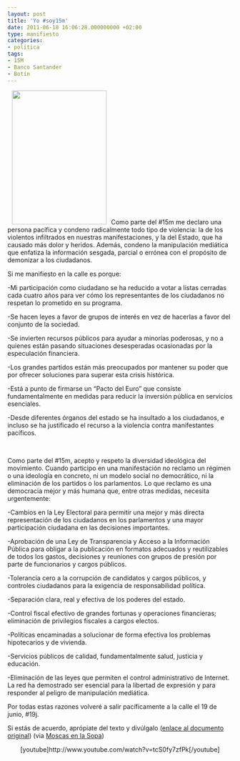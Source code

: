```yaml
---
layout: post
title: 'Yo #soy15m'
date: 2011-06-18 16:06:28.000000000 +02:00
type: manifiesto
categories:
- política
tags:
- 15M
- Banco Santander
- Botín
---
```

<p><a href="http://albertolumbreras.com/wp-content/uploads/2011/06/19-J8.jpg"><img class="alignleft size-full wp-image-793" style="margin-left: 10px; margin-right: 10px;" title="19-J8" src="{{ site.baseurl }}/assets/19-J8.jpg" alt="" width="212" height="300" /></a>Como parte del #15m me declaro una persona pacífica y condeno radicalmente todo tipo de violencia: la de los violentos infiltrados en nuestras manifestaciones, y la del Estado, que ha causado más dolor y heridos. Además, condeno la manipulación mediática que enfatiza la información sesgada, parcial o errónea con el propósito de demonizar a los ciudadanos.</p>
<p>Si me manifiesto en la calle es porque:</p>
<p>-Mi participación como ciudadano se ha reducido a votar a listas cerradas cada cuatro años para ver cómo los representantes de los ciudadanos no respetan lo prometido en su programa.</p>
<p>-Se hacen leyes a favor de grupos de interés en vez de hacerlas a favor del conjunto de la sociedad.</p>
<p>-Se invierten recursos públicos para ayudar a minorías poderosas, y no a quienes están pasando situaciones desesperadas ocasionadas por la especulación financiera.</p>
<p>-Los grandes partidos están más preocupados por mantener su poder que por ofrecer soluciones para superar esta crisis histórica.</p>
<p>-Está a punto de firmarse un “Pacto del Euro” que consiste fundamentalmente en medidas para reducir la inversión pública en servicios esenciales.</p>
<p>-Desde diferentes órganos del estado se ha insultado a los ciudadanos, e incluso se ha justificado el recurso a la violencia contra manifestantes pacíficos.</p>
<p>&nbsp;</p>
<p>Como parte del #15m, acepto y respeto la diversidad ideológica del movimiento. Cuando participo en una manifestación no reclamo un régimen o una ideología en concreto, ni un modelo social no democrático, ni la eliminación de los partidos o los parlamentos. Lo que reclamo es una democracia mejor y más humana que, entre otras medidas, necesita urgentemente:</p>
<p>-Cambios en la Ley Electoral para permitir una mejor y más directa representación de los ciudadanos en los parlamentos y una mayor participación ciudadana en las decisiones importantes.</p>
<p>-Aprobación de una Ley de Transparencia y Acceso a la Información Pública para obligar a la publicación en formatos adecuados y reutilizables de todos los gastos, decisiones y reuniones con grupos de presión por parte de funcionarios y cargos públicos.</p>
<p>-Tolerancia cero a la corrupción de candidatos y cargos públicos, y controles ciudadanos para la exigencia de responsabilidad política.</p>
<p>-Separación clara, real y efectiva de los poderes del estado.</p>
<p>-Control fiscal efectivo de grandes fortunas y operaciones financieras; eliminación de privilegios fiscales a cargos electos.</p>
<p>-Políticas encaminadas a solucionar de forma efectiva los problemas hipotecarios y de vivienda.</p>
<p>-Servicios públicos de calidad, fundamentalmente salud, justicia y educación.</p>
<p>-Eliminación de las leyes que permiten el control administrativo de Internet. La red ha demostrado ser esencial para la libertad de expresión y para responder al peligro de manipulación mediática.</p>
<p>Por todas estas razones volveré a salir pacíficamente a la calle el 19 de junio, #19j.</p>
<p>Si estás de acuerdo, aprópiate del texto y divúlgalo (<a href="http://goo.gl/2Zzve">enlace al documento original</a>) (via <a href="http://www.moscasenlasopa.net/blog/?p=4846">Moscas en la Sopa</a>)</p>
<p style="text-align: center;">[youtube]http://www.youtube.com/watch?v=tcS0fy7zfPk[/youtube]</p>
